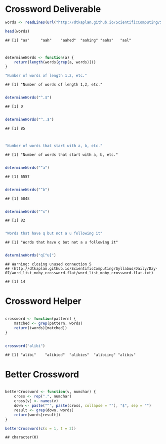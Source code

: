 Crossword Deliverable
===================================

```r
words <- readLines(url("http://dtkaplan.github.io/ScientificComputing/Syllabus/Daily/Day-07/word_list_moby_crossword-flat/word_list_moby_crossword.flat.txt"))

head(words)
```

```
## [1] "aa"     "aah"    "aahed"  "aahing" "aahs"   "aal"
```

```r


determineWords <- function(a) {
    return(length(words[grep(a, words)]))
}

"Number of words of length 1,2, etc."
```

```
## [1] "Number of words of length 1,2, etc."
```

```r

determineWords("^.$")
```

```
## [1] 0
```

```r

determineWords("^..$")
```

```
## [1] 85
```

```r


"Number of words that start with a, b, etc."
```

```
## [1] "Number of words that start with a, b, etc."
```

```r

determineWords("^a")
```

```
## [1] 6557
```

```r

determineWords("^b")
```

```
## [1] 6848
```

```r

determineWords("^x")
```

```
## [1] 82
```

```r

"Words that have q but not a u following it"
```

```
## [1] "Words that have q but not a u following it"
```

```r

determineWords("q[^u]")
```

```
## Warning: closing unused connection 5
## (http://dtkaplan.github.io/ScientificComputing/Syllabus/Daily/Day-07/word_list_moby_crossword-flat/word_list_moby_crossword.flat.txt)
```

```
## [1] 14
```


# Crossword Helper


```r

crossword <- function(pattern) {
    matched <- grep(pattern, words)
    return((words)[matched])
}


crossword("alibi")
```

```
## [1] "alibi"    "alibied"  "alibies"  "alibiing" "alibis"
```




# Better Crossword


```r

betterCrossword <- function(v, numchar) {
    cross <- rep(".", numchar)
    cross[v] <- names(v)
    down <- paste("^", paste(cross, collapse = ""), "$", sep = "")
    result <- grep(down, words)
    return(words[result])
}

betterCrossword(c(s = 1, t = 2))
```

```
## character(0)
```



